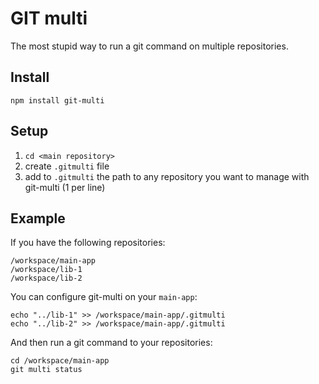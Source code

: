 # GIT multi

The most stupid way to run a git command on multiple repositories.


## Install

```npm install git-multi```


## Setup

 1. ```cd <main repository>```
 2. create ```.gitmulti``` file
 3. add to ```.gitmulti``` the path to any repository you want to manage with git-multi (1 per line)


## Example

If you have the following repositories:
```
/workspace/main-app
/workspace/lib-1
/workspace/lib-2
```

You can configure git-multi on your ```main-app```:
```
echo "../lib-1" >> /workspace/main-app/.gitmulti
echo "../lib-2" >> /workspace/main-app/.gitmulti
```

And then run a git command to your repositories:
```
cd /workspace/main-app
git multi status
```
